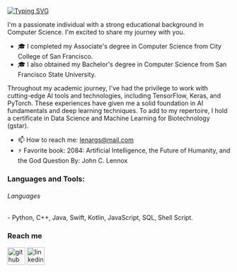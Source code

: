 
[![Typing SVG](https://readme-typing-svg.herokuapp.com?color=%238B4513&lines=Hi+there+,+I+am+Estefanos)](https://git.io/typing-svg)

I'm a passionate individual with a strong educational background in Computer Science. I'm excited to share my journey with you.

- 🎓 I completed my Associate's degree in Computer Science from City College of San Francisco.
- 🎓 I also obtained my Bachelor's degree in Computer Science from San Francisco State University.

Throughout my academic journey, I've had the privilege to work with cutting-edge AI tools and technologies, including TensorFlow, Keras, and PyTorch. These experiences have given me a solid foundation in AI fundamentals and deep learning techniques. To add to my repertoire, I hold a certificate in Data Science and Machine Learning for Biotechnology (gstar).

- 📫 How to reach me: lenargs@mail.com
- ⚡ Favorite book: 2084: Artificial Intelligence, the Future of Humanity, and the God Question  By: John C. Lennox


<h3 align="left">Languages and Tools:</h3>
<h6> Languages </h6>
 - Python, C++, Java, Swift, Kotlin, JavaScript, SQL, Shell Script.
 
<!--  ### Visitor counter
 [![Visitors](https://visitor-badge.glitch.me/badge?page_id=Estefanos8080.Estefanos8080)](https://github.com/Estefanos8080/Estefanos8080) -->


<!-- ### Stats -->

<!-- ![Estefano's status](https://github-readme-stats.vercel.app/api?username=Estefanos8080&count_private=true&hide_border=true&show_icons=true&hide_title=true&theme=dark) 
![Estefano's Top Langs](https://github-readme-stats.vercel.app/api/top-langs/?username=Estefanos8080&layout=compact&hide=php&hide_border=true&theme=dark)
 -->
 
### Reach me
[<img src='https://cdn.jsdelivr.net/npm/simple-icons@3.0.1/icons/github.svg' alt='github' height='40'>](https://github.com/Estefanos8080) [<img src='https://cdn.jsdelivr.net/npm/simple-icons@3.0.1/icons/linkedin.svg' alt='linkedin' height='40'>](https://www.linkedin.com/in/estefanos-kebebew1122b41b5/)  

 

